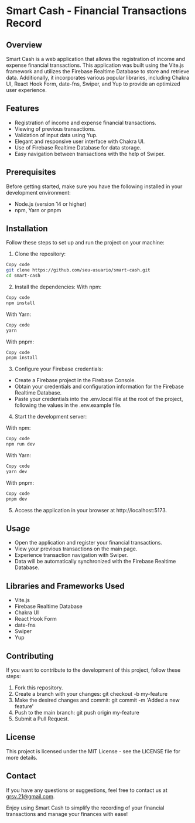 # Smart Cash - Financial Transactions Record

## Overview

Smart Cash is a web application that allows the registration of income and expense financial transactions. This application was built using the Vite.js framework and utilizes the Firebase Realtime Database to store and retrieve data. Additionally, it incorporates various popular libraries, including Chakra UI, React Hook Form, date-fns, Swiper, and Yup to provide an optimized user experience.

## Features

- Registration of income and expense financial transactions.
- Viewing of previous transactions.
- Validation of input data using Yup.
- Elegant and responsive user interface with Chakra UI.
- Use of Firebase Realtime Database for data storage.
- Easy navigation between transactions with the help of Swiper.

## Prerequisites

Before getting started, make sure you have the following installed in your development environment:

- Node.js (version 14 or higher)
- npm, Yarn or pnpm

## Installation

Follow these steps to set up and run the project on your machine:

1. Clone the repository:

```bash
Copy code
git clone https://github.com/seu-usuario/smart-cash.git
cd smart-cash
```

2. Install the dependencies:
With npm:

```bash
Copy code
npm install
```

With Yarn:

```bash
Copy code
yarn
```

With pnpm:
```bash
Copy code
pnpm install
```

3. Configure your Firebase credentials:

- Create a Firebase project in the Firebase Console.
- Obtain your credentials and configuration information for the Firebase Realtime Database.
- Paste your credentials into the .env.local file at the root of the project, following the values in the .env.example file.

4. Start the development server:

With npm:

```bash
Copy code
npm run dev
```

With Yarn:

```bash
Copy code
yarn dev
```

With pnpm:

```bash
Copy code
pnpm dev
```

5. Access the application in your browser at http://localhost:5173.

## Usage

- Open the application and register your financial transactions.
- View your previous transactions on the main page.
- Experience transaction navigation with Swiper.
- Data will be automatically synchronized with the Firebase Realtime Database.

## Libraries and Frameworks Used

- Vite.js
- Firebase Realtime Database
- Chakra UI
- React Hook Form
- date-fns
- Swiper
- Yup

## Contributing

If you want to contribute to the development of this project, follow these steps:

1. Fork this repository.
2. Create a branch with your changes: git checkout -b my-feature
3. Make the desired changes and commit: git commit -m 'Added a new feature'
4. Push to the main branch: git push origin my-feature
5. Submit a Pull Request.

## License

This project is licensed under the MIT License - see the LICENSE file for more details.

## Contact
If you have any questions or suggestions, feel free to contact us at [grsv.21@gmail.com](email).

Enjoy using Smart Cash to simplify the recording of your financial transactions and manage your finances with ease!
